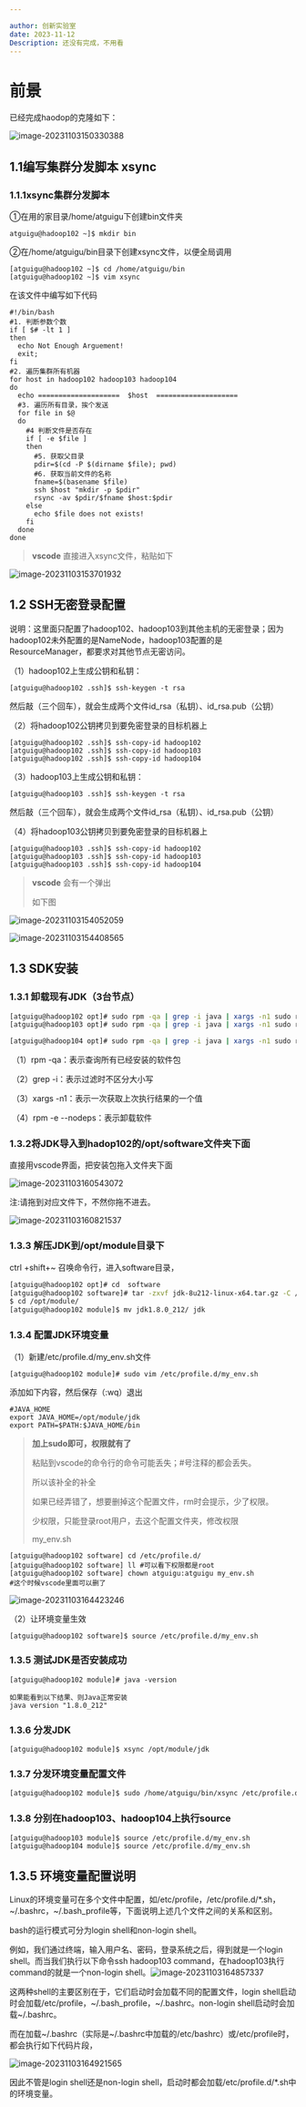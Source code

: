 ```yaml
---

author: 创新实验室
date: 2023-11-12
Description: 还没有完成，不用看
---
```




#  前景

已经完成haodop的克隆如下：

![image-20231103150330388](./%E8%99%9A%E6%8B%9F%E6%9C%BA.assets/image-20231103150330388.png)



## 1.1编写集群分发脚本 xsync

### **1.1.1xsync集群分发脚本**

 ①在用的家目录/home/atguigu下创建bin文件夹

```
atguigu@hadoop102 ~]$ mkdir bin
```

②在/home/atguigu/bin目录下创建xsync文件，以便全局调用

```
[atguigu@hadoop102 ~]$ cd /home/atguigu/bin
[atguigu@hadoop102 ~]$ vim xsync

```

在该文件中编写如下代码

```
#!/bin/bash
#1. 判断参数个数
if [ $# -lt 1 ]
then
  echo Not Enough Arguement!
  exit;
fi
#2. 遍历集群所有机器
for host in hadoop102 hadoop103 hadoop104
do
  echo ====================  $host  ====================
  #3. 遍历所有目录，挨个发送
  for file in $@
  do
    #4 判断文件是否存在
    if [ -e $file ]
    then
      #5. 获取父目录
      pdir=$(cd -P $(dirname $file); pwd)
      #6. 获取当前文件的名称
      fname=$(basename $file)
      ssh $host "mkdir -p $pdir"
      rsync -av $pdir/$fname $host:$pdir
    else
      echo $file does not exists!
    fi
  done
done

```







>**vscode** 直接进入xsync文件，粘贴如下
>
>

![image-20231103153701932](./%E8%99%9A%E6%8B%9F%E6%9C%BA.assets/image-20231103153701932.png)

##  1.2 SSH无密登录配置

说明：这里面只配置了hadoop102、hadoop103到其他主机的无密登录；因为hadoop102未外配置的是NameNode，hadoop103配置的是ResourceManager，都要求对其他节点无密访问。

（1）hadoop102上生成公钥和私钥：

```
[atguigu@hadoop102 .ssh]$ ssh-keygen -t rsa
```

然后敲（三个回车），就会生成两个文件id_rsa（私钥）、id_rsa.pub（公钥）

（2）将hadoop102公钥拷贝到要免密登录的目标机器上

```
[atguigu@hadoop102 .ssh]$ ssh-copy-id hadoop102
[atguigu@hadoop102 .ssh]$ ssh-copy-id hadoop103
[atguigu@hadoop102 .ssh]$ ssh-copy-id hadoop104

```

（3）hadoop103上生成公钥和私钥：

```
[atguigu@hadoop103 .ssh]$ ssh-keygen -t rsa
```

然后敲（三个回车），就会生成两个文件id_rsa（私钥）、id_rsa.pub（公钥）

（4）将hadoop103公钥拷贝到要免密登录的目标机器上

```
[atguigu@hadoop103 .ssh]$ ssh-copy-id hadoop102
[atguigu@hadoop103 .ssh]$ ssh-copy-id hadoop103
[atguigu@hadoop103 .ssh]$ ssh-copy-id hadoop104

```





>
>
>**vscode** 会有一个弹出
>
>如下图

![image-20231103154052059](./%E8%99%9A%E6%8B%9F%E6%9C%BA.assets/image-20231103154052059.png)

![image-20231103154408565](./%E8%99%9A%E6%8B%9F%E6%9C%BA.assets/image-20231103154408565.png)

## 1.3 SDK安装

### 1.3.1 卸载现有JDK（3台节点）

```bash
[atguigu@hadoop102 opt]# sudo rpm -qa | grep -i java | xargs -n1 sudo rpm -e --nodeps
[atguigu@hadoop103 opt]# sudo rpm -qa | grep -i java | xargs -n1 sudo rpm -e --nodeps

[atguigu@hadoop104 opt]# sudo rpm -qa | grep -i java | xargs -n1 sudo rpm -e --nodeps
```

​    （1）rpm -qa：表示查询所有已经安装的软件包

​    （2）grep -i：表示过滤时不区分大小写

​    （3）xargs -n1：表示一次获取上次执行结果的一个值

​    （4）rpm -e --nodeps：表示卸载软件

###  1.3.2**将JDK**导入到hadop102的/opt/software文件夹下面

直接用vscode界面，把安装包拖入文件夹下面

![image-20231103160543072](./%E8%99%9A%E6%8B%9F%E6%9C%BA.assets/image-20231103160543072.png)



注:请拖到对应文件下，不然你拖不进去。

![image-20231103160821537](./%E8%99%9A%E6%8B%9F%E6%9C%BA.assets/image-20231103160821537.png)

### 1.3.3 **解压JDK**到/opt/module目录下

ctrl +shift+~ 召唤命令行，进入software目录，



```bash
[atguigu@hadoop102 opt]# cd  software
[atguigu@hadoop102 software]# tar -zxvf jdk-8u212-linux-x64.tar.gz -C /opt/module/
$ cd /opt/module/
[atguigu@hadoop102 module]$ mv jdk1.8.0_212/ jdk 

```

### 1.3.4  **配置JDK环境变量**



（1）新建/etc/profile.d/my_env.sh文件

```
[atguigu@hadoop102 module]# sudo vim /etc/profile.d/my_env.sh
```



添加如下内容，然后保存（:wq）退出

```
#JAVA_HOME
export JAVA_HOME=/opt/module/jdk
export PATH=$PATH:$JAVA_HOME/bin

```

>**加上sudo即可，权限就有了**
>
>粘贴到vscode的命令行的命令可能丢失；#号注释的都会丢失。
>
>所以该补全的补全
>
>如果已经弄错了，想要删掉这个配置文件，rm时会提示，少了权限。
>
>少权限，只能登录root用户，去这个配置文件夹，修改权限
>
>my_env.sh

```
[atguigu@hadoop102 software] cd /etc/profile.d/
[atguigu@hadoop102 software] ll #可以看下权限都是root
[atguigu@hadoop102 software] chown atguigu:atguigu my_env.sh 
#这个时候vscode里面可以删了
```

![image-20231103164423246](./%E8%99%9A%E6%8B%9F%E6%9C%BA.assets/image-20231103164423246.png)

（2）让环境变量生效

```
[atguigu@hadoop102 software]$ source /etc/profile.d/my_env.sh
```

###  **1.3.5**   测试JDK是否安装成功

```
[atguigu@hadoop102 module]# java -version
```

```
如果能看到以下结果、则Java正常安装
java version "1.8.0_212"

```

### 1.3.6 **分发JDK**

```
[atguigu@hadoop102 module]$ xsync /opt/module/jdk
```



### 1.3.7 **分发环境变量配置文件**

```bash
[atguigu@hadoop102 module]$ sudo /home/atguigu/bin/xsync /etc/profile.d/my_env.sh
```



### 1.3.8 **分别在hadoop103、hadoop104上执行source**

```
[atguigu@hadoop103 module]$ source /etc/profile.d/my_env.sh
[atguigu@hadoop104 module]$ source /etc/profile.d/my_env.sh

```

## 1.3.5 环境变量配置说明

Linux的环境变量可在多个文件中配置，如/etc/profile，/etc/profile.d/*.sh，~/.bashrc，~/.bash_profile等，下面说明上述几个文件之间的关系和区别。

bash的运行模式可分为login shell和non-login shell。

例如，我们通过终端，输入用户名、密码，登录系统之后，得到就是一个login shell。而当我们执行以下命令ssh hadoop103 command，在hadoop103执行command的就是一个non-login shell。![image-20231103164857337](./%E8%99%9A%E6%8B%9F%E6%9C%BA.assets/image-20231103164857337.png)



这两种shell的主要区别在于，它们启动时会加载不同的配置文件，login shell启动时会加载/etc/profile，~/.bash_profile，~/.bashrc。non-login shell启动时会加载~/.bashrc。

而在加载~/.bashrc（实际是~/.bashrc中加载的/etc/bashrc）或/etc/profile时，都会执行如下代码片段，

![image-20231103164921565](./%E8%99%9A%E6%8B%9F%E6%9C%BA.assets/image-20231103164921565.png)

因此不管是login shell还是non-login shell，启动时都会加载/etc/profile.d/*.sh中的环境变量。
